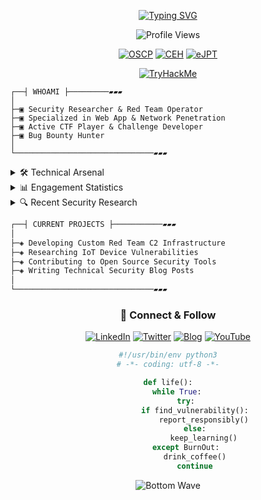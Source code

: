 <div align="center">
  
  <!-- Animated Terminal Effect -->
  [![Typing SVG](https://readme-typing-svg.demolab.com?font=Fira+Code&size=30&pause=1000&color=00FF00&center=true&vCenter=true&width=600&lines=Security+Researcher;Penetration+Tester;CTF+Player;Bug+Bounty+Hunter)](https://git.io/typing-svg)

  <!-- Profile Views Counter -->
  ![Profile Views](https://komarev.com/ghpvc/?username=YOUR_USERNAME&color=brightgreen&style=flat-square)
  
  <!-- Security Badges -->
  [![OSCP](https://img.shields.io/badge/OSCP-CERTIFIED-darkred?style=for-the-badge&logo=offensive-security&logoColor=white)](https://www.offensive-security.com/pwk-oscp/)
  [![CEH](https://img.shields.io/badge/CEH-CERTIFIED-blue?style=for-the-badge&logo=ceh&logoColor=white)](https://www.eccouncil.org/programs/certified-ethical-hacker-ceh/)
  [![eJPT](https://img.shields.io/badge/eJPT-CERTIFIED-orange?style=for-the-badge&logo=INE&logoColor=white)](https://ine.com/)

  <!-- TryHackMe Badge -->
  [![TryHackMe](https://tryhackme.com/api/v2/badges/public-profile?userPublicId=2768548)](https://tryhackme.com/)

</div>

<!-- About Me Section with ASCII Art -->
```
┌──┤ WHOAMI ├─────────▰▰▰
│
├─▣ Security Researcher & Red Team Operator
├─▣ Specialized in Web App & Network Penetration
├─▣ Active CTF Player & Challenge Developer
├─▣ Bug Bounty Hunter
│
└───────────────────────────────▰▰▰
```

<!-- Skills Section -->
<details>
<summary>🛠️ Technical Arsenal</summary>
<br>

**🔥 Offensive Security Tools**
```python
arsenal = {
    'Web Security': ['Burp Suite Pro', 'OWASP ZAP', 'Nikto', 'SQLmap'],
    'Network': ['Nmap', 'Wireshark', 'Responder', 'Bloodhound'],
    'Exploitation': ['Metasploit', 'Cobalt Strike', 'Empire', 'PowerSploit'],
    'Forensics': ['Volatility', 'Autopsy', 'FTK Imager', 'NetworkMiner'],
    'OSINT': ['Maltego', 'Shodan', 'theHarvester', 'Recon-ng']
}
```

**💻 Programming & Scripting**
```javascript
const languages = {
    primary: ['Python', 'Bash', 'PowerShell'],
    web: ['JavaScript', 'PHP', 'SQL'],
    lowLevel: ['C', 'Assembly'],
    automation: ['Ansible', 'Docker', 'Git']
};
```
</details>

<!-- Live Stats Section -->
<details>
<summary>📊 Engagement Statistics</summary>
<br>
<div align="center">

<!-- GitHub Stats -->
<img height="180em" src="https://github-readme-stats.vercel.app/api?username=YOUR_USERNAME&show_icons=true&hide_border=true&count_private=true&include_all_commits=true&theme=radical"/>
<img height="180em" src="https://github-readme-stats.vercel.app/api/top-langs/?username=YOUR_USERNAME&exclude_repo=KNN-Image-Classification&show_icons=true&hide_border=true&layout=compact&langs_count=8&theme=radical"/>

<!-- GitHub Streak -->
<img height="180em" src="https://github-readme-streak-stats.herokuapp.com/?user=YOUR_USERNAME&theme=radical&hide_border=true"/>

</div>
</details>

<!-- Latest Security Research -->
<details>
<summary>🔍 Recent Security Research</summary>
<br>

| Type | Title | Status |
|------|--------|--------|
| CVE | Critical RCE in Enterprise Software | 🔴 Disclosed |
| Bug Bounty | Authentication Bypass in OAuth Flow | 🟢 Fixed |
| Research | Novel PHP Deserialization Chain | 🟡 In Progress |
| Tool | Custom C2 Framework Development | 🟣 Ongoing |

</details>

<!-- Active Projects -->
```bash
┌──┤ CURRENT PROJECTS ├───────────▰▰▰
│
├─◈ Developing Custom Red Team C2 Infrastructure
├─◈ Researching IoT Device Vulnerabilities
├─◈ Contributing to Open Source Security Tools
├─◈ Writing Technical Security Blog Posts
│
└───────────────────────────────▰▰▰
```

<!-- Connect Section -->
<div align="center">

### 🤝 Connect & Follow

[![LinkedIn](https://img.shields.io/badge/LinkedIn-0077B5?style=for-the-badge&logo=linkedin&logoColor=white)](https://linkedin.com/in/YOUR_LINKEDIN)
[![Twitter](https://img.shields.io/badge/Twitter-1DA1F2?style=for-the-badge&logo=twitter&logoColor=white)](https://twitter.com/YOUR_TWITTER)
[![Blog](https://img.shields.io/badge/Blog-FF5722?style=for-the-badge&logo=blogger&logoColor=white)](https://YOUR_BLOG.com)
[![YouTube](https://img.shields.io/badge/YouTube-FF0000?style=for-the-badge&logo=youtube&logoColor=white)](https://youtube.com/c/YOUR_CHANNEL)

</div>

<!-- Quote -->
<div align="center">

```python
#!/usr/bin/env python3
# -*- coding: utf-8 -*-

def life():
    while True:
        try:
            if find_vulnerability():
                report_responsibly()
            else:
                keep_learning()
        except BurnOut:
            drink_coffee()
            continue
```

</div>

<!-- Footer -->
<div align="center">
  
  ![Bottom Wave](https://raw.githubusercontent.com/Trilokia/Trilokia/379277808c61ef204768a61bbc5d25bc7798ccf1/bottom_header.svg)
  
</div>
